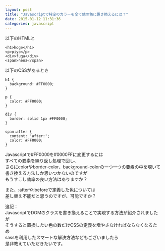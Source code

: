 ```yaml
---
layout: post
title: "Javascriptで特定のカラーを全て他の色に置き換えるには？"
date: 2015-01-12 11:31:36
categories: javascript
---
```

<p>以下のHTMLと</p>

<pre><code>&lt;h1&gt;hoge&lt;/h1&gt;
&lt;p&gt;piyo&lt;/p&gt;
&lt;div&gt;fuga&lt;/div&gt;
&lt;span&gt;hena&lt;/span&gt;
</code></pre>

<p>以下のCSSがあるとき</p>

<pre><code>h1 {
  background: #FF0000;
}

p {
  color: #FF0000;
}

div {
  border: solid 1px #FF0000;
}

span:after {
  content: 'after:';
  color: #FF0000;
}
</code></pre>

<p>Javascriptで#FF0000を#0000FFに変更するには<br>
すべての要素を繰り返し処理で回し、<br>
さらにcolorやborder-color、background-colorの一つ一つの要素の中を覗いて<br>
書き換える方法しか思いつかないのですが<br>
もうすこし効率の良い方法はありますか？</p>

<p>また、:afterや:beforeで定義した色については<br>
差し替え不能だと思うのですが、可能ですか？</p>

<p>追記：<br>
JavascriptでDOMのクラスを書き換えることで実現する方法が紹介されましたが<br>
そうすると置換したい色の数だけCSSの定義を増やさなければならなくなるため<br>
sassを利用したスマートな解決方法などもございましたら<br>
是非教えていただきたいです。</p>
